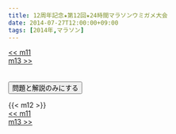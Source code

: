 ```yaml
---
title: 12周年記念★第12回★24時間マラソンウミガメ大会
date: 2014-07-27T12:00:00+09:00
tags: [2014年,マラソン]
---
```

<div class="th_left"><a href="../m11"><< m11</a></div>
<div class="th_right"><a href="../m13">m13 >></a></div>
<br><br>
<script src="../../js/cupsoup.js"></script>
<form>
<input type="button" value="問題と解説のみにする" onClick="toggleCupsoup()">
</form>
{{< m12 >}}
<div class="th_left"><a href="../m11"><< m11</a></div>
<div class="th_right"><a href="../m13">m13 >></a></div>